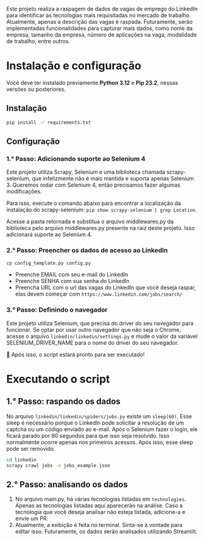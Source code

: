 Este projeto realiza a raspagem de dados de vagas de emprego do LinkedIn para identificar as tecnologias mais
requisitadas no mercado de trabalho. Atualmente, apenas a descrição das vagas é raspada. Futuramente, serão
implementadas funcionalidades para capturar mais dados, como nome da empresa, tamanho da empresa, número de aplicações
na vaga, modalidade de trabalho, entre outros.

# Instalação e configuração

Você deve ter instalado previamente **Python 3.12** e **Pip 23.2**, nessas versões ou posteriores.

## Instalação

```bash
pip install -r requirements.txt
```

## Configuração

### 1.° Passo: Adicionando suporte ao Selenium 4

Este projeto utiliza Scrapy, Selenium e uma biblioteca chamada scrapy-selenium, que infelizmente não é mais mantida e
suporta apenas Selenium 3. Queremos rodar com Selenium 4, então precisamos fazer algumas modificações.

Para isso, execute o comando abaixo para encontrar a localização da instalação do
scrapy-selenium: ```pip show scrapy-selenium | grep Location```.

Acesse a pasta retornada e substitua o arquivo middlewares.py da biblioteca pelo arquivo middlewares.py presente na raiz
deste projeto. Isso adicionará suporte ao Selenium 4.

### 2.° Passo: Preencher os dados de acesso ao LinkedIn

```bash
cp config_template.py config.py
```

* Preenche EMAIL com seu e-mail do LinkedIn
* Preenche SENHA com sua senha do LinkedIn
* Preencha URL com o url das vagas do LinkedIn que você deseja raspar, elas devem começar
  com `https://www.linkedin.com/jobs/search/`

### 3.° Passo: Definindo o navegador

Este projeto utiliza Selenium, que precisa do driver do seu navegador para funcionar. Se optar por usar
outro navegador que não seja o Chrome, acesse o arquivo `linkedin/linkedin/settings.py` e mude o valor da variável
SELENIUM_DRIVER_NAME para o nome do driver do seu navegador.

🎉 Após isso, o script estará pronto para ser executado!

# Executando o script

## 1.° Passo: raspando os dados

No arquivo `linkedin/linkedin/spiders/jobs.py` existe um `sleep(60)`. Esse sleep é necessário porque o LinkedIn pode
solicitar a resolução de um captcha ou um código enviado ao e-mail. Após o Selenium fazer o login, ele ficará parado por
60 segundos para que isso seja resolvido. Isso normalmente ocorre apenas nos primeiros acessos. Após isso, esse sleep
pode ser removido.

```bash
cd linkedin
scrapy crawl jobs -o jobs_example.json
```

## 2.° Passo: analisando os dados

1. No arquivo main.py, há várias tecnologias listadas em `technologies`. Apenas as tecnologias listadas aqui aparecerão
   na análise. Caso a tecnologia que você deseja analisar não esteja listada, adicione-a e envie um PR.
2. Atualmente, a exibição é feita no terminal. Sinta-se à vontade para editar isso. Futuramente, os dados serão
   analisados utilizando Streamlit.
